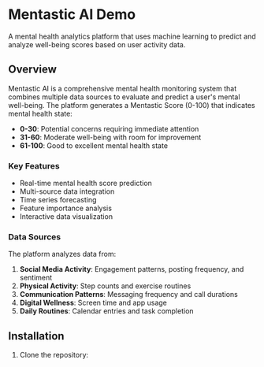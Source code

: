 # Mentastic AI Demo

A mental health analytics platform that uses machine learning to predict and analyze well-being scores based on user activity data.

## Overview

Mentastic AI is a comprehensive mental health monitoring system that combines multiple data sources to evaluate and predict a user's mental well-being. The platform generates a Mentastic Score (0-100) that indicates mental health state:

- **0-30**: Potential concerns requiring immediate attention
- **31-60**: Moderate well-being with room for improvement
- **61-100**: Good to excellent mental health state

### Key Features

- Real-time mental health score prediction
- Multi-source data integration
- Time series forecasting
- Feature importance analysis
- Interactive data visualization

### Data Sources

The platform analyzes data from:
1. **Social Media Activity**: Engagement patterns, posting frequency, and sentiment
2. **Physical Activity**: Step counts and exercise routines
3. **Communication Patterns**: Messaging frequency and call durations
4. **Digital Wellness**: Screen time and app usage
5. **Daily Routines**: Calendar entries and task completion

## Installation

1. Clone the repository: